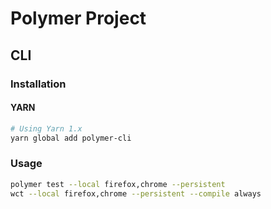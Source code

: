 # Polymer Project

## CLI

### Installation

#### YARN

```sh
# Using Yarn 1.x
yarn global add polymer-cli
```

### Usage

```sh
polymer test --local firefox,chrome --persistent
wct --local firefox,chrome --persistent --compile always
```

<!--
https://github.com/gravitee-io/gravitee-ui-components
-->
